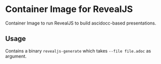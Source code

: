# Container Image for RevealJS

Container Image to run RevealJS to build ascidocc-based presentations.

## Usage

Contains a binary `revealjs-generate` which takes `--file file.adoc` as argument.
